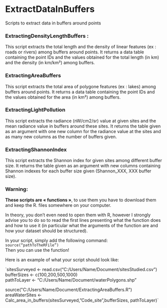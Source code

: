 # ExtractDataInBuffers
Scripts to extract data in buffers around points

### ExtractingDensityLengthBuffers :
This script extracts the total length and the density of linear features 
(ex : roads or rivers) among buffers around points.
It returns a data table containing the point IDs and the values obtained
for the total length (in km) and the density (in km/km²) among buffers.

### ExtractingAreaBuffers
This script extracts the total area of polygone features 
(ex : lakes) among buffers around points.
It returns a data table containing the point IDs and the values obtained
for the area (in km²) among buffers.

### ExtractingLightPollution
This script extracts the radiance (nW/cm2/sr) value at given sites and the
mean radiance value in buffers around these sites.
It returns the table given as an argument with one new column for the radiance
value at the sites and as many new columns as the number of buffers given.

### ExtractingShannonIndex
This script extracts the Shannon index for given sites among different buffer size.
It returns the table given as an argument with new columns containing Shannon indexes
for each buffer size given (Shannon_XXX, XXX buffer size).

### Warning:
**These scripts are « functions »**, to use them you have to download them and keep the R. files somewhere on your computer.  

In theory, you don’t even need to open them with R, however I strongly advise you to do so to read the first lines presenting what the function does and how to use it (in particular what the arguments of the function are and how your dataset should be structured). 

In your script, simply add the following command:  
`source(“pathToTheRFile”)`  
Then you can use the function!  

Here is an example of what your script should look like: 

`sitesSurveyed <- read.csv(“C:/Users/Name/Document/sitesStudied.csv”)  
bufferSizes <- c(100,200,500,1000)  
pathToLayer <- “C:/Users/Name/Document/waterPolygons.shp”  

source("C:/Users/Name/Document/ExtractingAreaBuffers.R")  
areaWaterSites <- Calc_area_in_buffers(sitesSurveyed,”Code_site”,bufferSizes, pathToLayer)`
